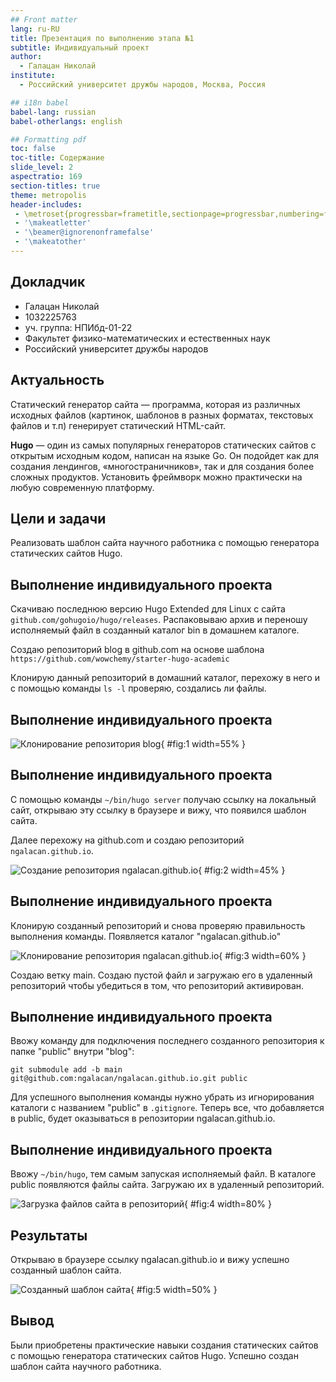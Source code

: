 ```yaml
---
## Front matter
lang: ru-RU
title: Презентация по выполнению этапа №1
subtitle: Индивидуальный проект
author:
  - Галацан Николай
institute:
  - Российский университет дружбы народов, Москва, Россия

## i18n babel
babel-lang: russian
babel-otherlangs: english

## Formatting pdf
toc: false
toc-title: Содержание
slide_level: 2
aspectratio: 169
section-titles: true
theme: metropolis
header-includes:
 - \metroset{progressbar=frametitle,sectionpage=progressbar,numbering=fraction}
 - '\makeatletter'
 - '\beamer@ignorenonframefalse'
 - '\makeatother'
---
```


## Докладчик

  * Галацан Николай
  * 1032225763
  * уч. группа: НПИбд-01-22
  * Факультет физико-математических и естественных наук
  * Российский университет дружбы народов

## Актуальность

Статический генератор сайта — программа, которая из различных исходных файлов (картинок, шаблонов в разных форматах, текстовых файлов и т.п) генерирует статический HTML-сайт.

**Hugo** — один из самых популярных генераторов статических сайтов с открытым исходным кодом, написан на языке Go. Он подойдет как для создания лендингов, «многостраничников», так и для создания более сложных продуктов. Установить фреймворк можно практически на любую современную платформу.

## Цели и задачи

Реализовать шаблон сайта научного работника с помощью генератора статических сайтов Hugo.

## Выполнение индивидуального проекта

Скачиваю последнюю версию Hugo Extended для Linux с сайта `github.com/gohugoio/hugo/releases`.
Распаковываю архив и переношу исполняемый файл в созданный каталог bin в домашнем каталоге.

Создаю репозиторий blog в github.com на основе шаблона `https://github.com/wowchemy/starter-hugo-academic`

Клонирую данный репозиторий в домашний каталог, перехожу в него и с помощью команды `ls -l` проверяю, создались ли файлы.

## Выполнение индивидуального проекта

![Клонирование репозитория blog](image/3.png){ #fig:1 width=55% }

## Выполнение индивидуального проекта

С помощью команды `~/bin/hugo server` получаю ссылку на локальный сайт, открываю эту ссылку в браузере и вижу, что появился шаблон сайта.

Далее перехожу на github.com и создаю репозиторий `ngalacan.github.io`.

![Создание репозитория ngalacan.github.io](image/6.png){ #fig:2 width=45% }

## Выполнение индивидуального проекта

Клонирую созданный репозиторий и снова проверяю правильность выполнения команды. Появляется каталог "ngalacan.github.io" 

![Клонирование репозитория ngalacan.github.io](image/7.png){ #fig:3 width=60% }

Создаю ветку main. Создаю пустой файл и загружаю его в удаленный репозиторий чтобы убедиться в том, что репозиторий активирован. 

## Выполнение индивидуального проекта

Ввожу команду для подключения последнего созданного репозитория к папке "public" внутри "blog":

`git submodule add -b main git@github.com:ngalacan/ngalacan.github.io.git public`

Для успешного выполнения команды нужно убрать из игнорирования каталоги с названием "public" в `.gitignore`. Теперь все, что добавляется в public, будет оказываться в репозитории ngalacan.github.io. 

## Выполнение индивидуального проекта

Ввожу `~/bin/hugo`, тем самым запуская исполняемый файл. В каталоге public появляются файлы сайта. Загружаю их в удаленный репозиторий.

![Загрузка файлов сайта в репозиторий](image/10.png){ #fig:4 width=80% }

## Результаты

Открываю в браузере ссылку ngalacan.github.io и вижу успешно созданный шаблон сайта.

![Созданный шаблон сайта](image/11.png){ #fig:5 width=50% }


## Вывод

Были приобретены практические навыки создания статических сайтов с помощью генератора статических сайтов Hugo. Успешно создан шаблон сайта научного работника.


